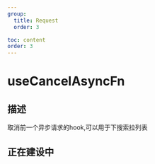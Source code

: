 ```yaml
---
group:
  title: Request
  order: 3

toc: content
order: 3
---
```

# useCancelAsyncFn

## 描述
取消前一个异步请求的hook,可以用于下搜索拉列表

## 正在建设中
<!-- 
## 演示



## Arguments

| name | description | type | default |
| ---- | ----------- | ---- | ------- |

## return

| name | description | type | default |
| ---- | ----------- | ---- | ------- | -->
